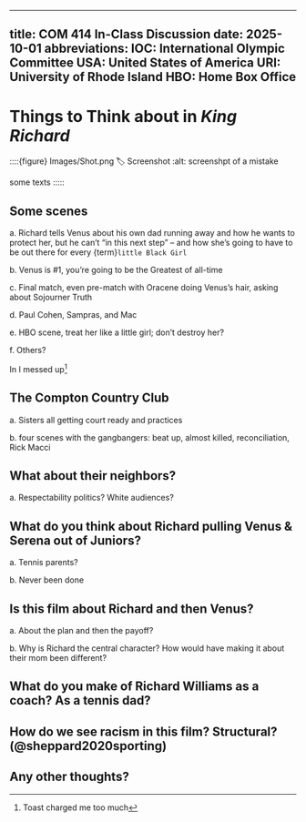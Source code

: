 ----
title: COM 414 In-Class Discussion
date: 2025-10-01
abbreviations:
    IOC: International Olympic Committee
    USA: United States of America
    URI: University of Rhode Island
    HBO: Home Box Office
----

# Things to Think about in *King Richard*

::::{figure} Images/Shot.png
:label: Screenshot
:alt: screenshpt of a mistake

some texts
:::::

## Some scenes
a.	Richard tells Venus about his own dad running away and how he wants to protect her, but he can’t “in this next step” – and how she’s going to have to be out there for every {term}`little Black Girl`

b.	Venus is #1, you’re going to be the Greatest of all-time

c.	Final match, even pre-match with Oracene doing Venus’s hair, asking about Sojourner Truth

d.	Paul Cohen, Sampras, and Mac

e.	HBO scene, treat her like a little girl; don’t destroy her?

f.	Others?

In [](#screenshot) I messed up[^mistake]

[^mistake]: Toast charged me too much

## The Compton Country Club

a.	Sisters all getting court ready and practices

b.	four scenes with the gangbangers: beat up, almost killed, reconciliation, Rick Macci

## What about their neighbors?

a.	Respectability politics? White audiences? 

## What do you think about Richard pulling Venus & Serena out of Juniors?

a.	Tennis parents?

b.	Never been done

## Is this film about Richard and then Venus?

a.	About the plan and then the payoff?

b.	Why is Richard the central character? How would have making it about their mom been different?

## What do you make of Richard Williams as a coach? As a tennis dad?

## How do we see racism in this film? Structural? (@sheppard2020sporting) 

## Any other thoughts?
